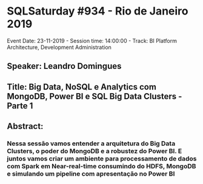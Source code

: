 # SQLSaturday #934 - Rio de Janeiro 2019
Event Date: 23-11-2019 - Session time: 14:00:00 - Track: BI Platform Architecture, Development  Administration
## Speaker: Leandro Domingues
## Title: Big Data, NoSQL e Analytics com MongoDB, Power BI e SQL Big Data Clusters - Parte 1
## Abstract:
### Nessa sessão vamos entender a arquitetura do Big Data Clusters, o poder do MongoDB e a robustez do Power BI. E juntos vamos criar um ambiente para processamento de dados com Spark em Near-real-time consumindo do HDFS, MongoDB e simulando um pipeline com apresentação no Power BI

